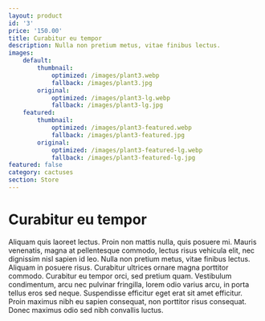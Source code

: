 ```yaml
---
layout: product
id: '3'
price: '150.00'
title: Curabitur eu tempor
description: Nulla non pretium metus, vitae finibus lectus.
images:
    default:
        thumbnail:
            optimized: /images/plant3.webp
            fallback: /images/plant3.jpg
        original:
            optimized: /images/plant3-lg.webp
            fallback: /images/plant3-lg.jpg
    featured: 
        thumbnail:
            optimized: /images/plant3-featured.webp
            fallback: /images/plant3-featured.jpg
        original:
            optimized: /images/plant3-featured-lg.webp
            fallback: /images/plant3-featured-lg.jpg
featured: false
category: cactuses
section: Store
---
```


# Curabitur eu tempor

Aliquam quis laoreet lectus. Proin non mattis nulla, quis posuere mi. Mauris venenatis, magna at pellentesque commodo, lectus risus vehicula elit, nec dignissim nisl sapien id leo. Nulla non pretium metus, vitae finibus lectus. Aliquam in posuere risus. Curabitur ultrices ornare magna porttitor commodo. Curabitur eu tempor orci, sed pretium quam. Vestibulum condimentum, arcu nec pulvinar fringilla, lorem odio varius arcu, in porta tellus eros sed neque. Suspendisse efficitur eget erat sit amet efficitur. Proin maximus nibh eu sapien consequat, non porttitor risus consequat. Donec maximus odio sed nibh convallis luctus.